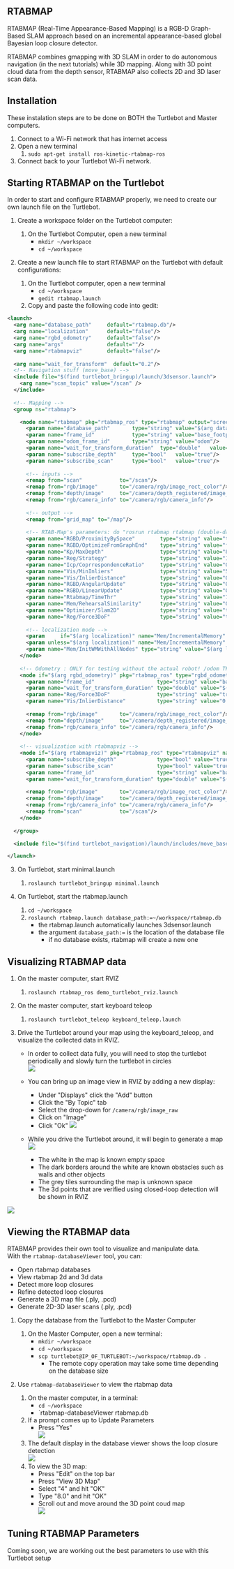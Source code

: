 ## RTABMAP
RTABMAP (Real-Time Appearance-Based Mapping) is a RGB-D Graph-Based SLAM approach based on an incremental appearance-based global Bayesian loop closure detector.

RTABMAP combines gmapping with 3D SLAM in order to do autonomous navigation (in the next tutorials) while 3D mapping.
Along with 3D point cloud data from the depth sensor, RTABMAP also collects 2D and 3D laser scan data.

## Installation
These instalation steps are to be done on BOTH the Turtlebot and Master computers.

1. Connect to a Wi-Fi network that has internet access
2. Open a new terminal
    1. `sudo apt-get install ros-kinetic-rtabmap-ros`
3. Connect back to your Turtlebot Wi-Fi network.

## Starting RTABMAP on the Turtlebot
In order to start and configure RTABMAP properly, we need to create our own launch file on the Turtlebot.

1. Create a workspace folder on the Turtlebot computer:
    1. On the Turtlebot Computer, open a new terminal
        * `mkdir ~/workspace`
        * `cd ~/workspace`

2. Create a new launch file to start RTABMAP on the Turtlebot with default configurations:
    1. On the Turtlebot computer, open a new terminal
        * `cd ~/workspace`
        * `gedit rtabmap.launch`
    2. Copy and paste the following code into gedit:
```xml
<launch>
  <arg name="database_path"     default="rtabmap.db"/>
  <arg name="localization"      default="false"/>
  <arg name="rgbd_odometry"     default="false"/>
  <arg name="args"              default=""/>
  <arg name="rtabmapviz"        default="false"/>
  
  <arg name="wait_for_transform"  default="0.2"/> 
  <!-- Navigation stuff (move_base) -->
  <include file="$(find turtlebot_bringup)/launch/3dsensor.launch">
    <arg name="scan_topic" value="/scan" />
  </include>
  
  <!-- Mapping -->
  <group ns="rtabmap">

    <node name="rtabmap" pkg="rtabmap_ros" type="rtabmap" output="screen" args="$(arg args)">
	  <param name="database_path"       type="string" value="$(arg database_path)"/>
	  <param name="frame_id"            type="string" value="base_footprint"/>
	  <param name="odom_frame_id"       type="string" value="odom"/>
	  <param name="wait_for_transform_duration"  type="double"   value="$(arg wait_for_transform)"/>
	  <param name="subscribe_depth"     type="bool"   value="true"/>
	  <param name="subscribe_scan"      type="bool"   value="true"/>
	
	  <!-- inputs -->
	  <remap from="scan"            to="/scan"/>
	  <remap from="rgb/image"       to="/camera/rgb/image_rect_color"/>
  	  <remap from="depth/image"     to="/camera/depth_registered/image_raw"/>
  	  <remap from="rgb/camera_info" to="/camera/rgb/camera_info"/>
  	  
  	  <!-- output -->
  	  <remap from="grid_map" to="/map"/>
	
	  <!-- RTAB-Map's parameters: do "rosrun rtabmap rtabmap (double-dash)params" to see the list of available parameters. -->
	  <param name="RGBD/ProximityBySpace"        type="string" value="true"/>   <!-- Local loop closure detection (using estimated position) with locations in WM -->
	  <param name="RGBD/OptimizeFromGraphEnd"    type="string" value="false"/>  <!-- Set to false to generate map correction between /map and /odom -->
	  <param name="Kp/MaxDepth"                  type="string" value="8.0"/>
	  <param name="Reg/Strategy"                 type="string" value="1"/>      <!-- Loop closure transformation refining with ICP: 0=Visual, 1=ICP, 2=Visual+ICP -->
	  <param name="Icp/CoprrespondenceRatio"     type="string" value="0.3"/>
	  <param name="Vis/MinInliers"               type="string" value="5"/>      <!-- 3D visual words minimum inliers to accept loop closure -->
	  <param name="Vis/InlierDistance"           type="string" value="0.1"/>    <!-- 3D visual words correspondence distance -->
	  <param name="RGBD/AngularUpdate"           type="string" value="0.436"/>    <!-- Update map only if the robot is moving -->
	  <param name="RGBD/LinearUpdate"            type="string" value="0.5"/>    <!-- Update map only if the robot is moving -->
	  <param name="Rtabmap/TimeThr"              type="string" value="700"/>
	  <param name="Mem/RehearsalSimilarity"      type="string" value="0.30"/>
	  <param name="Optimizer/Slam2D"             type="string" value="true"/>
	  <param name="Reg/Force3DoF"                type="string" value="true"/>   
	  
	  <!-- localization mode -->
	  <param     if="$(arg localization)" name="Mem/IncrementalMemory" type="string" value="false"/>
	  <param unless="$(arg localization)" name="Mem/IncrementalMemory" type="string" value="true"/>
	  <param name="Mem/InitWMWithAllNodes" type="string" value="$(arg localization)"/> 
    </node>
   
    <!-- Odometry : ONLY for testing without the actual robot! /odom TF should not be already published. -->
    <node if="$(arg rgbd_odometry)" pkg="rtabmap_ros" type="rgbd_odometry" name="rgbd_odometry" output="screen">
      <param name="frame_id"                    type="string" value="base_footprint"/>
      <param name="wait_for_transform_duration" type="double" value="$(arg wait_for_transform)"/>
      <param name="Reg/Force3DoF"               type="string" value="true"/>
      <param name="Vis/InlierDistance"          type="string" value="0.05"/>
      
      <remap from="rgb/image"       to="/camera/rgb/image_rect_color"/>
      <remap from="depth/image"     to="/camera/depth_registered/image_raw"/>
      <remap from="rgb/camera_info" to="/camera/rgb/camera_info"/>
    </node>
    
    <!-- visualization with rtabmapviz -->
    <node if="$(arg rtabmapviz)" pkg="rtabmap_ros" type="rtabmapviz" name="rtabmapviz" args="-d $(find rtabmap_ros)/launch/config/rgbd_gui.ini" output="screen">
  	  <param name="subscribe_depth"             type="bool" value="true"/>
      <param name="subscribe_scan"              type="bool" value="true"/>
      <param name="frame_id"                    type="string" value="base_footprint"/>
      <param name="wait_for_transform_duration" type="double" value="$(arg wait_for_transform)"/>
    
      <remap from="rgb/image"       to="/camera/rgb/image_rect_color"/>
      <remap from="depth/image"     to="/camera/depth_registered/image_raw"/>
      <remap from="rgb/camera_info" to="/camera/rgb/camera_info"/>
      <remap from="scan"            to="/scan"/>
    </node>
    
  </group>

  <include file="$(find turtlebot_navigation)/launch/includes/move_base.launch.xml"/>

</launch>
```

3. On Turtlebot, start minimal.launch
    1. `roslaunch turtlebot_bringup minimal.launch`

4. On Turtlebot, start the rtabmap.launch 
    1. `cd ~/workspace`
    2. `roslaunch rtabmap.launch database_path:=~/workspace/rtabmap.db`
        * the rtabmap.launch automatically launches 3dsensor.launch
        * the argument `database_path:=` is the location of the database file
            * if no database exists, rtabmap will create a new one

## Visualizing RTABMAP data

1. On the master computer, start RVIZ
    1. `roslaunch rtabmap_ros demo_turtlebot_rviz.launch`

2. On the master computer, start keyboard teleop
    1. `roslaunch turtlebot_teleop keyboard_teleop.launch`

3. Drive the Turtlebot around your map using the keyboard_teleop, and visualize the collected data in RVIZ.
    * In order to collect data fully, you will need to stop the turtlebot periodically and slowly turn the turtlebot in circles  
    ![](Resources/07-rtabmap_circle.gif)

    * You can bring up an image view in RVIZ by adding a new display:  
      * Under "Displays" click the "Add" button
      * Click the "By Topic" tab
      * Select the drop-down for `/camera/rgb/image_raw`
      * Click on "Image"
      * Click "Ok"
    ![](Resources/07-rtabmap_image_view.gif)

    * While you drive the Turtlebot around, it will begin to generate a map  
    ![](Resources/07-rtabmap_map.gif)
      * The white in the map is known empty space
      * The dark borders around the white are known obstacles such as walls and other objects
      * The grey tiles surrounding the map is unknown space
      * The 3d points that are verified using closed-loop detection will be shown in RVIZ
      
![](Resources/07-rtabmap_collected.gif)

## Viewing the RTABMAP data
RTABMAP provides their own tool to visualize and manipulate data.  
With the `rtabmap-databaseViewer` tool, you can:
  - Open rtabmap databases
  - View rtabmap 2d and 3d data
  - Detect more loop closures
  - Refine detected loop closures
  - Generate a 3D map file (.ply, .pcd)
  - Generate 2D-3D laser scans (.ply, .pcd)

1. Copy the database from the Turtlebot to the Master Computer
    1. On the Master Computer, open a new terminal:
        * `mkdir ~/workspace`
        * `cd ~/workspace`
        * `scp turtlebot@IP_OF_TURTLEBOT:~/workspace/rtabmap.db .`
          * The remote copy operation may take some time depending on the database size

2. Use `rtabmap-databaseViewer` to view the rtabmap data
    1. On the master computer, in a terminal:
        * `cd ~/workspace`
        * `rtabmap-databaseViewer rtabmap.db
    2. If a prompt comes up to Update Parameters
        * Press "Yes"  
        ![](Resources/07-rtabmap_database_update_parameters.png)
    3. The default display in the database viewer shows the loop closure detection  
    ![](Resources/07-rtabmap_loop_closure_display.png)
    4. To view the 3D map:
        * Press "Edit" on the top bar
        * Press "View 3D Map"
        * Select "4" and hit "OK"
        * Type "8.0" and hit "OK"
        * Scroll out and move around the 3D point coud map  
        ![](Resources/07-rtabmap_3d_view.gif)

## Tuning RTABMAP Parameters
Coming soon, we are working out the best parameters to use with this Turtlebot setup

